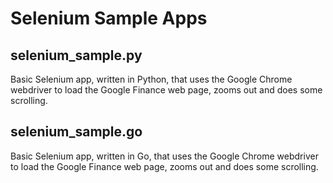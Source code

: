 # Selenium Sample Apps

## selenium_sample.py
Basic Selenium app, written in Python, that uses the Google Chrome webdriver to load the Google Finance web page, zooms out and does some scrolling.

## selenium_sample.go
Basic Selenium app, written in Go, that uses the Google Chrome webdriver to load the Google Finance web page, zooms out and does some scrolling.
